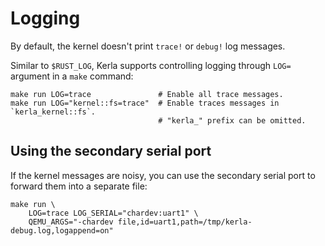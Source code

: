 # Logging

By default, the kernel doesn't print `trace!` or `debug!` log messages.

Similar to `$RUST_LOG`, Kerla supports controlling logging through `LOG=` argument in a `make` command:

```
make run LOG=trace               # Enable all trace messages.
make run LOG="kernel::fs=trace"  # Enable traces messages in `kerla_kernel::fs`.
                                 # "kerla_" prefix can be omitted.
```

## Using the secondary serial port

If the kernel messages are noisy, you can use the secondary serial port to forward them into a separate file:

```
make run \
    LOG=trace LOG_SERIAL="chardev:uart1" \
    QEMU_ARGS="-chardev file,id=uart1,path=/tmp/kerla-debug.log,logappend=on"
```
